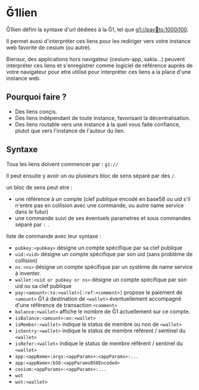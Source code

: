 # Ǧ1lien

Ǧ1lien défini la syntaxe d'url dédiées à la Ǧ1, tel que [g1://pay:100:to:1000i100](g1://pay:100:to:1000i100).

Il permet aussi d'interpréter ces liens pour les rediriger vers votre instance web favorite de cesium (ou autre).

Biensur, des applications hors navigateur (cesium-app, sakia...) peuvent interpréter ces liens et s'enregistrer comme logiciel de référence auprès de votre navigateur pour etre utilisé pour interpréter ces liens a la place d'une instance web.

## Pourquoi faire ?

- Des liens conçis.
- Des liens indépendant de toute instance, favorisant la décentralisation.
- Des liens routable vers une instance à la quel vous faite confiance, plutot que vers l'instance de l'auteur du lien.

## Syntaxe

Tous les liens doivent commencer par : `g1://`

Il peut ensuite y avoir un ou plusieurs bloc de sens séparé par des `/`.

un bloc de sens peut etre :
- une référence à un compte (clef publique encodé en base58 ou uid s'il n'entre pas en collision avec une commande, ou autre name service dans le futur)
- une commande suivi de ses éventuels parametres et sous commandes séparé par `:` .

liste de commande avec leur syntaxe :
- `pubkey:<pubkey>` désigne un compte spécifique par sa clef publique
- `uid:<uid>` désigne un compte spécifique par son uid (sans problème de collision)
- `ns:<ns>` désigne un compte spécifique par un système de name service à inventer.
- `wallet:<uid or pubkey or ns>` désigne un compte spécifique par son uid ou sa clef publique
- `pay:<amount>:to:<wallet>[:ref:<comment>]` propose le paiement de `<amount>` Ǧ1 à destination de `<wallet>` éventuellement accompagné d'une référence de transaction `<comment>`
- `balance:<wallet>` affiche le nombre de Ǧ1 actuellement sur ce compte.
- `isBalance:<amount>:on:<wallet>`
- `isMember:<wallet>` indique le status de membre ou non de `<wallet>`
- `isSentry:<wallet>` indique le status de membre référent / sentinel du `<wallet>`
- `isRefer:<wallet>` indique le status de membre référent / sentinel du `<wallet>`
- `app:<appName>:args:<appParams>:<appParams>:...`
- `app:<appName>:b58:<appParamsB58Encoded>`
- `cesium:<appParams>:<appParams>:...`
- `wot`
- `wot:<wallet>`

